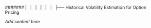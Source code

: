 ####### |   |   |   |   |   |   ├── Historical Volatility Estimation for Option Pricing

*Add content here*